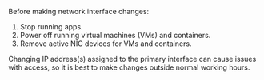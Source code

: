 &NewLine;

Before making network interface changes:

1. Stop running apps.
2. Power off running virtual machines (VMs) and containers.
3. Remove active NIC devices for VMs and containers.

Changing IP address(s) assigned to the primary interface can cause issues with access, so it is best to make changes outside normal working hours.
